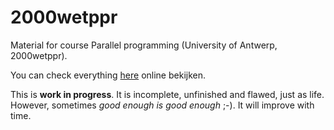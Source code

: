 # 2000wetppr

Material for course Parallel programming (University of Antwerp, 2000wetppr).

You can check everything  [here](https://etijskens.github.io/wetppr) online bekijken. 

This is **work in progress**. It is incomplete, unfinished and flawed, just as life. 
However, sometimes *good enough is good enough* ;-). It will improve with time. 
